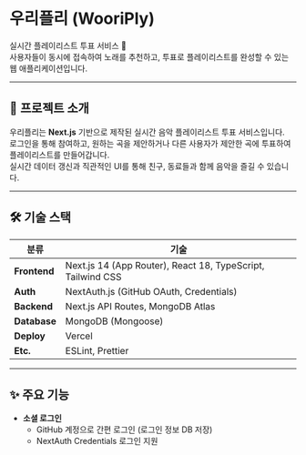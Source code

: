 # 우리플리 (WooriPly)

실시간 플레이리스트 투표 서비스 🎵  
사용자들이 동시에 접속하여 노래를 추천하고, 투표로 플레이리스트를 완성할 수 있는 웹 애플리케이션입니다.

---

## 📌 프로젝트 소개
우리플리는 **Next.js** 기반으로 제작된 실시간 음악 플레이리스트 투표 서비스입니다.  
로그인을 통해 참여하고, 원하는 곡을 제안하거나 다른 사용자가 제안한 곡에 투표하여 플레이리스트를 만들어갑니다.  
실시간 데이터 갱신과 직관적인 UI를 통해 친구, 동료들과 함께 음악을 즐길 수 있습니다.

---

## 🛠 기술 스택

| 분류        | 기술 |
|-------------|------|
| **Frontend** | Next.js 14 (App Router), React 18, TypeScript, Tailwind CSS |
| **Auth**     | NextAuth.js (GitHub OAuth, Credentials) |
| **Backend**  | Next.js API Routes, MongoDB Atlas |
| **Database** | MongoDB (Mongoose) |
| **Deploy**   | Vercel |
| **Etc.**     | ESLint, Prettier |

---

## ✨ 주요 기능

- **소셜 로그인**
    - GitHub 계정으로 간편 로그인 (로그인 정보 DB 저장)
    - NextAuth Credentials 로그인 지원


    